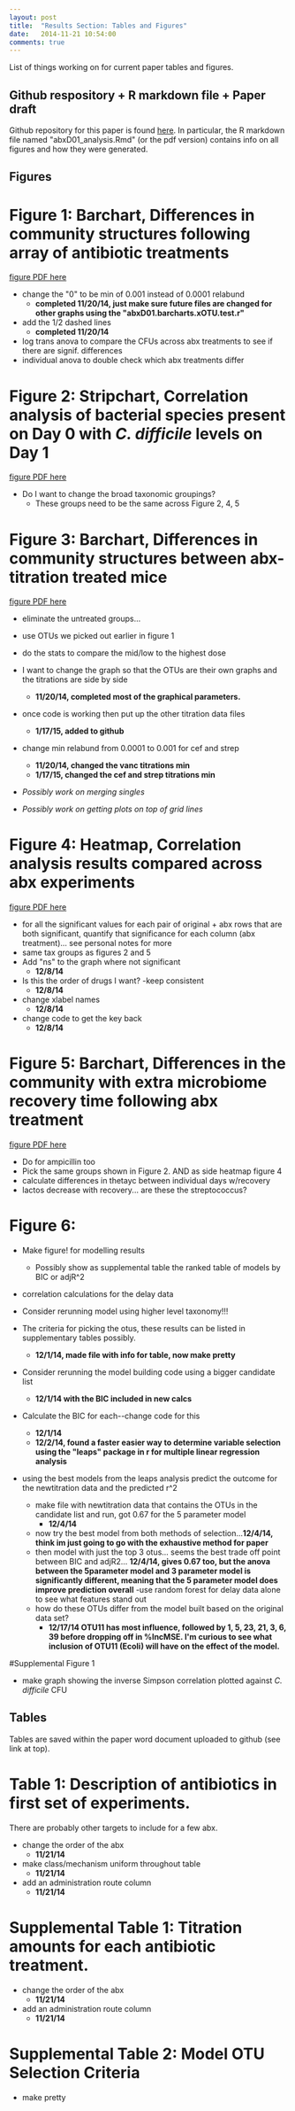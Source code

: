 ```yaml
---
layout: post
title:  "Results Section: Tables and Figures"
date:   2014-11-21 10:54:00
comments: true
---
```


List of things working on for current paper tables and figures.

## Github respository + R markdown file + Paper draft
Github repository for this paper is found [here](https://github.com/SchlossLab/abxD01). In particular, the R markdown file named "abxD01_analysis.Rmd" (or the pdf version) contains info on all figures and how they were generated.

## Figures

# Figure 1: Barchart, Differences in community structures following array of antibiotic treatments

[figure PDF here](https://github.com/SchlossLab/abxD01/tree/master/Figure%201)

- change the "0" to be min of 0.001 instead of 0.0001 relabund
    - **completed 11/20/14, just make sure future files are changed for other graphs using the "abxD01.barcharts.xOTU.test.r"**
- add the 1/2 dashed lines
    - **completed 11/20/14**
- log trans anova to compare the CFUs across abx treatments to see if there are signif. differences
- individual anova to double check which abx treatments differ


# Figure 2: Stripchart, Correlation analysis of bacterial species present on Day 0 with *C. difficile* levels on Day 1

[figure PDF here](https://github.com/SchlossLab/abxD01/tree/master/Figure%202)

- Do I want to change the broad taxonomic groupings? 
    - These groups need to be the same across Figure 2, 4, 5
    
# Figure 3: Barchart, Differences in community structures between abx-titration treated mice

[figure PDF here](https://github.com/SchlossLab/abxD01/tree/master/Figure%203)

- eliminate the untreated groups...
- use OTUs we picked out earlier in figure 1
- do the stats to compare the mid/low to the highest dose
- I want to change the graph so that the OTUs are their own graphs and the titrations are side by side
	- **11/20/14, completed most of the graphical parameters.**
- once code is working then put up the other titration data files
	- **1/17/15, added to github**
- change min relabund from 0.0001 to 0.001 for cef and strep
    - **11/20/14, changed the vanc titrations min**
    - **1/17/15, changed the cef and strep titrations min**
    
- *Possibly work on merging singles*
- *Possibly work on getting plots on top of grid lines*

# Figure 4: Heatmap, Correlation analysis results compared across abx experiments

[figure PDF here](https://github.com/SchlossLab/abxD01/tree/master/Figure%204)

- for all the significant values for each pair of original + abx rows that are both significant, quantify that significance for each column (abx treatment)... see personal notes for more
- same tax groups as figures 2 and 5
- Add "ns" to the graph where not significant
	- **12/8/14**
- Is this the order of drugs I want? -keep consistent
	- **12/8/14**
- change xlabel names
	- **12/8/14**
- change code to get the key back
	- **12/8/14**

# Figure 5: Barchart, Differences in the community with extra microbiome recovery time following abx treatment

[figure PDF here](https://github.com/SchlossLab/abxD01/tree/master/Figure%205)

- Do for ampicillin too
- Pick the same groups shown in Figure 2. AND as side heatmap figure 4
- calculate differences in thetayc between individual days w/recovery
- lactos decrease with recovery... are these the streptococcus?

# Figure 6: 

- Make figure! for modelling results
	- Possibly show as supplemental table the ranked table of models by BIC or adjR^2
- correlation calculations for the delay data	
- Consider rerunning model using higher level taxonomy!!!

- The criteria for picking the otus, these results can be listed in supplementary tables possibly. 
	- **12/1/14, made file with info for table, now make pretty**
- Consider rerunning the model building code using a bigger candidate list
	- **12/1/14 with the BIC included in new calcs**
- Calculate the BIC for each--change code for this
	- **12/1/14**
	- **12/2/14, found a faster easier way to determine variable selection using the "leaps" package in r for multiple linear regression analysis**
- using the best models from the leaps analysis predict the outcome for the newtitration data and the predicted r^2
	- make file with newtitration data that contains the OTUs in the candidate list and run, got 0.67 for the 5 parameter model
		- **12/4/14**
	- now try the best model from both methods of selection...**12/4/14, think im just going to go with the exhaustive method for paper**
	- then model with just the top 3 otus... seems the best trade off point between BIC and adjR2... **12/4/14, gives 0.67 too, but the anova between the 5parameter model and 3 parameter model is significantly different, meaning that the 5 parameter model does improve prediction overall**
-use random forest for delay data alone to see what features stand out
	- how do these OTUs differ from the model built based on the original data set? 
		- **12/17/14 OTU11 has most influence, followed by 1, 5, 23, 21, 3, 6, 39 before dropping off in %IncMSE.  I'm curious to see what inclusion of OTU11 (Ecoli) will have on the effect of the model.**



#Supplemental Figure 1

- make graph showing the inverse Simpson correlation plotted against *C. difficile* CFU

## Tables

Tables are saved within the paper word document uploaded to github (see link at top).

# Table 1: Description of antibiotics in first set of experiments. 

There are probably other targets to include for a few abx. 

- change the order of the abx
	- **11/21/14**
- make class/mechanism uniform throughout table
	- **11/21/14**
- add an administration route column
	- **11/21/14**

# Supplemental Table 1: Titration amounts for each antibiotic treatment.

- change the order of the abx
	- **11/21/14**
- add an administration route column
	- **11/21/14**
	
# Supplemental Table 2: Model OTU Selection Criteria

- make pretty


